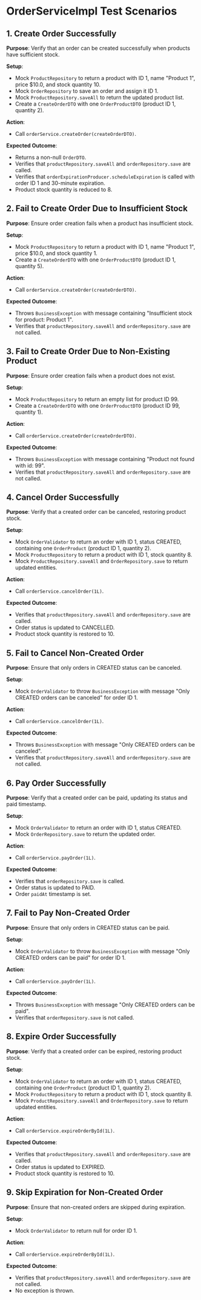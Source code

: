 # OrderServiceImpl Test Scenarios

## 1. Create Order Successfully
**Purpose**: Verify that an order can be created successfully when products have sufficient stock.

**Setup**:
- Mock `ProductRepository` to return a product with ID 1, name "Product 1", price $10.0, and stock quantity 10.
- Mock `OrderRepository` to save an order and assign it ID 1.
- Mock `ProductRepository.saveAll` to return the updated product list.
- Create a `CreateOrderDTO` with one `OrderProductDTO` (product ID 1, quantity 2).

**Action**:
- Call `orderService.createOrder(createOrderDTO)`.

**Expected Outcome**:
- Returns a non-null `OrderDTO`.
- Verifies that `productRepository.saveAll` and `orderRepository.save` are called.
- Verifies that `orderExpirationProducer.scheduleExpiration` is called with order ID 1 and 30-minute expiration.
- Product stock quantity is reduced to 8.

## 2. Fail to Create Order Due to Insufficient Stock
**Purpose**: Ensure order creation fails when a product has insufficient stock.

**Setup**:
- Mock `ProductRepository` to return a product with ID 1, name "Product 1", price $10.0, and stock quantity 1.
- Create a `CreateOrderDTO` with one `OrderProductDTO` (product ID 1, quantity 5).

**Action**:
- Call `orderService.createOrder(createOrderDTO)`.

**Expected Outcome**:
- Throws `BusinessException` with message containing "Insufficient stock for product: Product 1".
- Verifies that `productRepository.saveAll` and `orderRepository.save` are not called.

## 3. Fail to Create Order Due to Non-Existing Product
**Purpose**: Ensure order creation fails when a product does not exist.

**Setup**:
- Mock `ProductRepository` to return an empty list for product ID 99.
- Create a `CreateOrderDTO` with one `OrderProductDTO` (product ID 99, quantity 1).

**Action**:
- Call `orderService.createOrder(createOrderDTO)`.

**Expected Outcome**:
- Throws `BusinessException` with message containing "Product not found with id: 99".
- Verifies that `productRepository.saveAll` and `orderRepository.save` are not called.

## 4. Cancel Order Successfully
**Purpose**: Verify that a created order can be canceled, restoring product stock.

**Setup**:
- Mock `OrderValidator` to return an order with ID 1, status CREATED, containing one `OrderProduct` (product ID 1, quantity 2).
- Mock `ProductRepository` to return a product with ID 1, stock quantity 8.
- Mock `ProductRepository.saveAll` and `OrderRepository.save` to return updated entities.

**Action**:
- Call `orderService.cancelOrder(1L)`.

**Expected Outcome**:
- Verifies that `productRepository.saveAll` and `orderRepository.save` are called.
- Order status is updated to CANCELLED.
- Product stock quantity is restored to 10.

## 5. Fail to Cancel Non-Created Order
**Purpose**: Ensure that only orders in CREATED status can be canceled.

**Setup**:
- Mock `OrderValidator` to throw `BusinessException` with message "Only CREATED orders can be canceled" for order ID 1.

**Action**:
- Call `orderService.cancelOrder(1L)`.

**Expected Outcome**:
- Throws `BusinessException` with message "Only CREATED orders can be canceled".
- Verifies that `productRepository.saveAll` and `orderRepository.save` are not called.

## 6. Pay Order Successfully
**Purpose**: Verify that a created order can be paid, updating its status and paid timestamp.

**Setup**:
- Mock `OrderValidator` to return an order with ID 1, status CREATED.
- Mock `OrderRepository.save` to return the updated order.

**Action**:
- Call `orderService.payOrder(1L)`.

**Expected Outcome**:
- Verifies that `orderRepository.save` is called.
- Order status is updated to PAID.
- Order `paidAt` timestamp is set.

## 7. Fail to Pay Non-Created Order
**Purpose**: Ensure that only orders in CREATED status can be paid.

**Setup**:
- Mock `OrderValidator` to throw `BusinessException` with message "Only CREATED orders can be paid" for order ID 1.

**Action**:
- Call `orderService.payOrder(1L)`.

**Expected Outcome**:
- Throws `BusinessException` with message "Only CREATED orders can be paid".
- Verifies that `orderRepository.save` is not called.

## 8. Expire Order Successfully
**Purpose**: Verify that a created order can be expired, restoring product stock.

**Setup**:
- Mock `OrderValidator` to return an order with ID 1, status CREATED, containing one `OrderProduct` (product ID 1, quantity 2).
- Mock `ProductRepository` to return a product with ID 1, stock quantity 8.
- Mock `ProductRepository.saveAll` and `OrderRepository.save` to return updated entities.

**Action**:
- Call `orderService.expireOrderById(1L)`.

**Expected Outcome**:
- Verifies that `productRepository.saveAll` and `orderRepository.save` are called.
- Order status is updated to EXPIRED.
- Product stock quantity is restored to 10.

## 9. Skip Expiration for Non-Created Order
**Purpose**: Ensure that non-created orders are skipped during expiration.

**Setup**:
- Mock `OrderValidator` to return null for order ID 1.

**Action**:
- Call `orderService.expireOrderById(1L)`.

**Expected Outcome**:
- Verifies that `productRepository.saveAll` and `orderRepository.save` are not called.
- No exception is thrown.